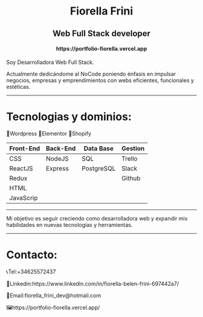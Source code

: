 <h1 align="center"> Fiorella Frini </h1>

<h2 align="center">
Web Full Stack developer
</h2>

<h4 align="center">https://portfolio-fiorella.vercel.app </h4>

Soy Desarrolladora Web Full Stack. 

Actualmente dedicándome al NoCode poniendo énfasis en 
impulsar negocios, empresas y emprendimientos 
con webs eficientes, funcionales y estéticas.






<hr></hr>



<h1>Tecnologias y dominios:</h1>

📍Wordpress
📍Elementor
📍Shopify
 
<!-- 📍Web Technologies: NodeJS, CSS, HTML. -->
<!-- 📍Framework/ Libraries: ReactJS, Redux, Express. -->
<!-- 📍Database: PostgreSQL, Sequelize. -->
<!-- 📍Project Management: Trello, Slack. -->
<!-- 📍Version control: Git, Github. -->

| Front-End | Back-End | Data Base |  Gestion  |
| --------- | -------- | --------- | --------- |
| CSS       | NodeJS   | SQL       |  Trello   | 
| ReactJS   | Express  | PostgreSQL|  Slack    |
| Redux     |          |           |  Github   |
| HTML      |          |           |           |
| JavaScrip |          |           |           |

<hr></hr>

Mi objetivo es seguir creciendo como desarrolladora web y expandir mis habilidades en nuevas tecnologías y herramientas.

<hr></hr>


 <h1>Contacto:</h1>
<p>📞Tel:+34625572437</p>
<p>📢Linkedin:https://www.linkedin.com/in/fiorella-belen-frini-697442a7/</p>
<p>📑Email:fiorella_frini_dev@hotmail.com</p>
<P>🖼https://portfolio-fiorella.vercel.app/</p>
